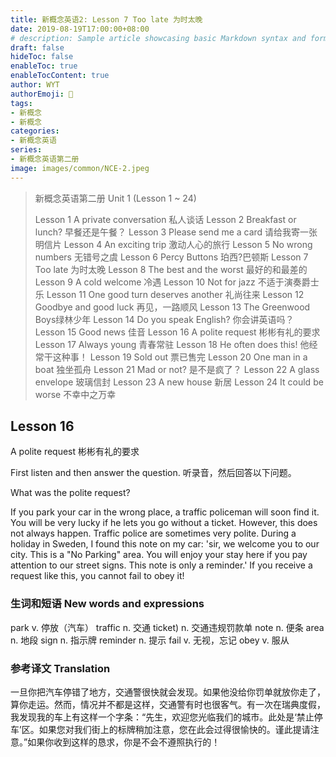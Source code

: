 ```yaml
---
title: 新概念英语2: Lesson 7 Too late 为时太晚
date: 2019-08-19T17:00:00+08:00
# description: Sample article showcasing basic Markdown syntax and formatting for HTML elements.
draft: false
hideToc: false
enableToc: true
enableTocContent: true
author: WYT
authorEmoji: 🧑
tags:
- 新概念
- 新概念
categories:
- 新概念英语
series:
- 新概念英语第二册
image: images/common/NCE-2.jpeg
---
```


> 新概念英语第二册 Unit 1 (Lesson 1 ~ 24)
> 
> Lesson 1 A private conversation 私人谈话
> Lesson 2 Breakfast or lunch? 早餐还是午餐？
> Lesson 3 Please send me a card 请给我寄一张明信片
> Lesson 4 An exciting trip 激动人心的旅行
> Lesson 5 No wrong numbers 无错号之虞
> Lesson 6 Percy Buttons 珀西?巴顿斯
> Lesson 7 Too late 为时太晚
> Lesson 8 The best and the worst 最好的和最差的
> Lesson 9 A cold welcome 冷遇
> Lesson 10 Not for jazz 不适于演奏爵士乐
> Lesson 11 One good turn deserves another 礼尚往来
> Lesson 12 Goodbye and good luck 再见，一路顺风
> Lesson 13 The Greenwood Boys绿林少年
> Lesson 14 Do you speak English? 你会讲英语吗？
> Lesson 15 Good news 佳音
> Lesson 16 A polite request 彬彬有礼的要求
> Lesson 17 Always young 青春常驻
> Lesson 18 He often does this! 他经常干这种事！
> Lesson 19 Sold out 票已售完
> Lesson 20 One man in a boat 独坐孤舟
> Lesson 21 Mad or not? 是不是疯了？
> Lesson 22 A glass envelope 玻璃信封
> Lesson 23 A new house 新居
> Lesson 24 It could be worse 不幸中之万幸


## Lesson 16
A polite request 
彬彬有礼的要求

First listen and then answer the question.
听录音，然后回答以下问题。

What was the polite request?

If you park your car in the wrong place, a traffic policeman will soon find it. You will be very lucky if he lets you go without a ticket. However, this does not always happen. Traffic police are sometimes very polite. During a holiday in Sweden, I found this note on my car: 'sir, we welcome you to our city. This is a "No Parking" area. You will enjoy your stay here if you pay attention to our street signs. This note is only a reminder.' If you receive a request like this, you cannot fail to obey it!

### 生词和短语 New words and expressions  

park  v. 停放（汽车）
traffic  n. 交通
ticket)  n. 交通违规罚款单
note  n. 便条
area  n. 地段
sign  n. 指示牌
reminder  n. 提示
fail  v. 无视，忘记
obey  v. 服从

### 参考译文 Translation


一旦你把汽车停错了地方，交通警很快就会发现。如果他没给你罚单就放你走了，算你走运。然而，情况并不都是这样，交通警有时也很客气。有一次在瑞典度假，我发现我的车上有这样一个字条：“先生，欢迎您光临我们的城市。此处是‘禁止停车’区。如果您对我们街上的标牌稍加注意，您在此会过得很愉快的。谨此提请注意。”如果你收到这样的恳求，你是不会不遵照执行的！
